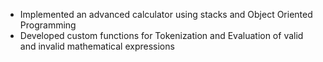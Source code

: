 - Implemented an advanced calculator using stacks and Object Oriented Programming
- Developed custom functions for Tokenization and Evaluation of valid and invalid mathematical expressions
